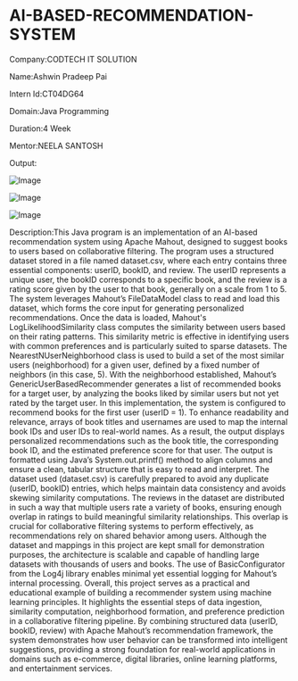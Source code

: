 # AI-BASED-RECOMMENDATION-SYSTEM
Company:CODTECH IT SOLUTION

Name:Ashwin Pradeep Pai

Intern Id:CT04DG64

Domain:Java Programming

Duration:4 Week

Mentor:NEELA SANTOSH

Output:



![Image](https://github.com/user-attachments/assets/48ed64dd-f1b3-4ded-a6d0-3ffb6a7858c8)





![Image](https://github.com/user-attachments/assets/268a92d5-6002-4f9d-9fb7-09dfa7e8c472)





![Image](https://github.com/user-attachments/assets/676c19e2-32b4-44b9-ad07-f8231ebf8f25)



Description:This Java program is an implementation of an AI-based recommendation system using Apache Mahout, designed to suggest books to users based on collaborative filtering. The program uses a structured dataset stored in a file named dataset.csv, where each entry contains three essential components: userID, bookID, and review. The userID represents a unique user, the bookID corresponds to a specific book, and the review is a rating score given by the user to that book, generally on a scale from 1 to 5. The system leverages Mahout’s FileDataModel class to read and load this dataset, which forms the core input for generating personalized recommendations. Once the data is loaded, Mahout's LogLikelihoodSimilarity class computes the similarity between users based on their rating patterns. This similarity metric is effective in identifying users with common preferences and is particularly suited to sparse datasets. The NearestNUserNeighborhood class is used to build a set of the most similar users (neighborhood) for a given user, defined by a fixed number of neighbors (in this case, 5). With the neighborhood established, Mahout’s GenericUserBasedRecommender generates a list of recommended books for a target user, by analyzing the books liked by similar users but not yet rated by the target user. In this implementation, the system is configured to recommend books for the first user (userID = 1). To enhance readability and relevance, arrays of book titles and usernames are used to map the internal book IDs and user IDs to real-world names. As a result, the output displays personalized recommendations such as the book title, the corresponding book ID, and the estimated preference score for that user. The output is formatted using Java’s System.out.printf() method to align columns and ensure a clean, tabular structure that is easy to read and interpret. The dataset used (dataset.csv) is carefully prepared to avoid any duplicate (userID, bookID) entries, which helps maintain data consistency and avoids skewing similarity computations. The reviews in the dataset are distributed in such a way that multiple users rate a variety of books, ensuring enough overlap in ratings to build meaningful similarity relationships. This overlap is crucial for collaborative filtering systems to perform effectively, as recommendations rely on shared behavior among users. Although the dataset and mappings in this project are kept small for demonstration purposes, the architecture is scalable and capable of handling large datasets with thousands of users and books. The use of BasicConfigurator from the Log4j library enables minimal yet essential logging for Mahout’s internal processing. Overall, this project serves as a practical and educational example of building a recommender system using machine learning principles. It highlights the essential steps of data ingestion, similarity computation, neighborhood formation, and preference prediction in a collaborative filtering pipeline. By combining structured data (userID, bookID, review) with Apache Mahout’s recommendation framework, the system demonstrates how user behavior can be transformed into intelligent suggestions, providing a strong foundation for real-world applications in domains such as e-commerce, digital libraries, online learning platforms, and entertainment services.
